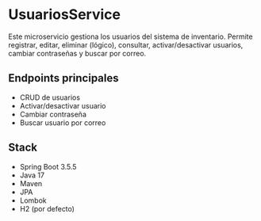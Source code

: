 # UsuariosService

Este microservicio gestiona los usuarios del sistema de inventario. Permite registrar, editar, eliminar (lógico), consultar, activar/desactivar usuarios, cambiar contraseñas y buscar por correo.

## Endpoints principales
- CRUD de usuarios
- Activar/desactivar usuario
- Cambiar contraseña
- Buscar usuario por correo

## Stack
- Spring Boot 3.5.5
- Java 17
- Maven
- JPA
- Lombok
- H2 (por defecto)

